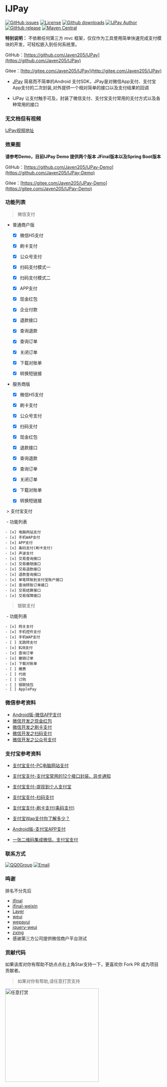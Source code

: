 # IJPay

[![GitHub issues](https://img.shields.io/github/issues/Javen205/IJPay.svg)](https://github.com/Javen205/IJPay/issues)
[![License][licensesvg]][license]
[![Github downloads](https://img.shields.io/github/downloads/Javen205/IJPay/total.svg)](https://github.com/Javen205/IJPay/releases/latest)
[![IJPay Author](https://img.shields.io/badge/IJPay%20Author-Javen-ff69b4.svg)](http://blog.csdn.net/zyw_java)
[![GitHub release](https://img.shields.io/github/release/Javen205/IJPay.svg)](https://github.com/Javen205/IJPay/release)
[![Maven Central](https://maven-badges.herokuapp.com/maven-central/com.github.javen205/IJPay/badge.svg)](https://maven-badges.herokuapp.com/maven-central/com.github.javen205/IJPay)



**特别说明：** 不依赖任何第三方 mvc 框架，仅仅作为工具使用简单快速完成支付模块的开发，可轻松嵌入到任何系统里。

GitHub：[https://github.com/Javen205/IJPay](https://github.com/Javen205/IJPay)

Gitee：[http://gitee.com/Javen205/IJPay](http://gitee.com/Javen205/IJPay)



- [JPay](https://gitee.com/Javen205/JPay) 简易而不简单的Android 支付SDK，JPay是对微信App支付、支付宝App支付的二次封装,对外提供一个相对简单的接口以及支付结果的回调

- IJPay 让支付触手可及，封装了微信支付、支付宝支付常用的支付方式以及各种常用的接口

### 无文档但有视频

[IJPay视频地址](http://blog.csdn.net/zyw_java/article/details/72571535)

### 效果图

**请参考Demo，目前IJPay Demo 提供两个版本 JFinal版本以及Spring Boot版本**

GitHub：[https://github.com/Javen205/IJPay-Demo](https://github.com/Javen205/IJPay-Demo)

Gitee：[https://gitee.com/Javen205/IJPay-Demo](https://gitee.com/Javen205/IJPay-Demo)


### 功能列表

  > 微信支付

  - 普通商户版
    - [x] 微信H5支付
    - [x] 刷卡支付
    - [x] 公众号支付
    - [x] 扫码支付模式一
    - [x] 扫码支付模式二
    - [x] APP支付
    - [x] 现金红包
    - [x] 企业付款
    - [x] 退款接口
    - [x] 查询退款
    - [x] 查询订单
    - [x] 关闭订单
    - [x] 下载对账单
    - [x] 转换短链接
    


  - 服务商版
    - [x] 微信H5支付
    - [x] 刷卡支付
    - [x] 公众号支付
    - [x] 扫码支付
    - [x] 现金红包
    - [x] 退款接口
    - [x] 查询退款
    - [x] 查询订单
    - [x] 关闭订单
    - [x] 下载对账单
    - [x] 转换短链接
    
    
  > 支付宝支付

  - 功能列表
  
    - [x] 电脑网站支付
    - [x] 手机WAP支付
    - [x] APP支付
    - [x] 条码支付(刷卡支付)
    - [x] 声波支付
    - [x] 交易查询接口
    - [x] 交易撤销接口
    - [x] 交易退款接口
    - [x] 退款查询接口
    - [x] 单笔转账到支付宝账户接口    
    - [x] 查询转账订单接口       
    - [x] 交易结算接口  
    - [x] 交易保障接口  


   > 银联支付
   
  - 功能列表   
  
    - [x] 网关支付
    - [x] 手机控件支付
    - [x] 手机WAP支付
    - [ ] 无跳转支付
    - [x] B2B支付
    - [x] 查询订单
    - [x] 撤销订单
    - [x] 下载对账单
    - [ ] 缴费
    - [ ] 代收
    - [ ] 订购
    - [ ] 银联钱包
    - [ ] ApplePay


### 微信参考资料

- [Android版-微信APP支付](http://blog.csdn.net/zyw_java/article/details/54024232)
- [微信开发之现金红包](http://blog.csdn.net/zyw_java/article/details/54024211)
- [微信开发之刷卡支付](http://blog.csdn.net/zyw_java/article/details/54024198)
- [微信开发之扫码支付](http://blog.csdn.net/zyw_java/article/details/54024162)
- [微信开发之公众号支付](http://blog.csdn.net/zyw_java/article/details/54023968)

### 支付宝参考资料

- [支付宝支付-PC电脑网站支付](http://blog.csdn.net/zyw_java/article/details/71970972)

- [支付宝支付-支付宝常用的12个接口封装、异步通知](http://blog.csdn.net/zyw_java/article/details/71844328)

- [支付宝支付-提现到个人支付宝](http://blog.csdn.net/zyw_java/article/details/71598711)
- [支付宝支付-扫码支付](http://blog.csdn.net/zyw_java/article/details/71437269)
- [支付宝支付-刷卡支付(条码支付)](http://blog.csdn.net/zyw_java/article/details/71372789)
- [支付宝Wap支付你了解多少？](http://blog.csdn.net/zyw_java/article/details/54024253)
- [Android版-支付宝APP支付](http://blog.csdn.net/zyw_java/article/details/54024238)
- [一张二维码集成微信、支付宝支付](http://blog.csdn.net/zyw_java/article/details/54630880)


### 联系方式

[![QQ0Group][qq0groupsvg]][qq0group]
[![Email](https://img.shields.io/badge/Email-javendev%40126.com-yellowgreen.svg)](http://blog.csdn.net/zyw_java)

[qq0groupsvg]: https://img.shields.io/badge/QQ群-148540125-fba7f9.svg
[qq0group]: http://shang.qq.com/wpa/qunwpa?idkey=5005dbbee62dac64b34fedc9ff73511762da5d02642a1ef526522fb2e07852dd



[licensesvg]: https://img.shields.io/badge/License-Apache--2.0-brightgreen.svg
[license]: https://www.apache.org/licenses/LICENSE-2.0


### 鸣谢

排名不分先后

- [jfinal](http://git.oschina.net/jfinal/jfinal)
- [jfinal-weixin](http://git.oschina.net/jfinal/jfinal-weixin)
- [Layer](http://layer.layui.com/)
- [weui](https://github.com/weui/weui)
- [wepayui](https://github.com/wepayui/wepayui)
- [jquery-weui](https://github.com/lihongxun945/jquery-weui)
- [zxing](https://github.com/zxing/zxing)
- 感谢第三方公司提供微信商户平台测试

### 贡献代码

如果该库对你有帮助不妨点点右上角Star支持一下，更喜欢你 Fork PR 成为项目贡献者。

>如果对你有帮助,请任意打赏支持


<img src="http://img.blog.csdn.net/20170425211154361?watermark/2/text/aHR0cDovL2Jsb2cuY3Nkbi5uZXQvenl3X2phdmE=/font/5a6L5L2T/fontsize/400/fill/I0JBQkFCMA==/dissolve/70/gravity/SouthEast" width = "300" alt="任意打赏" align=center />
